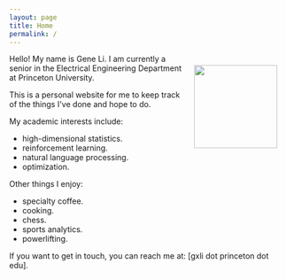```yaml
---
layout: page
title: Home
permalink: /
---
```


<img style="float:right;margin:20px;" src="{{site.url}}/images/picme.jpg" width="150">

Hello! My name is Gene Li. I am currently a senior in the Electrical Engineering Department at Princeton University.

This is a personal website for me to keep track of the things I've done and hope to do.

My academic interests include:
 * high-dimensional statistics.
 * reinforcement learning.
 * natural language processing.
 * optimization.

Other things I enjoy:
 * specialty coffee.
 * cooking.
 * chess.
 * sports analytics.
 * powerlifting.

If you want to get in touch, you can reach me at: [gxli dot princeton dot edu].